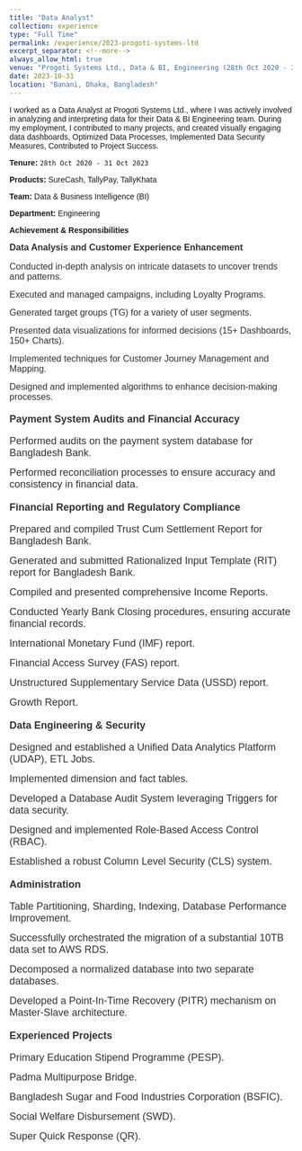 ```yaml
---
title: "Data Analyst"
collection: experience
type: "Full Time"
permalink: /experience/2023-progoti-systems-ltd
excerpt_separator: <!--more-->
always_allow_html: true
venue: "Progoti Systems Ltd., Data & BI, Engineering (28th Oct 2020 - 31 Oct 2023)"
date: 2023-10-31
location: "Banani, Dhaka, Bangladesh"
---
```


I worked as a Data Analyst at Progoti Systems Ltd., where I was actively involved in analyzing and interpreting data for their Data & BI Engineering team. During my employment, I contributed to many projects, and created visually engaging data dashboards, Optimized Data Processes, Implemented Data Security Measures, Contributed to Project Success.

**Tenure:** `28th Oct 2020 - 31 Oct 2023`

**Products:** SureCash, TallyPay, TallyKhata

**Team:** Data & Business Intelligence (BI)

**Department:** Engineering

**Achievement & Responsibilities**

<body style="font-family: Arial, sans-serif;">
<div style="margin-bottom: 20px; font-size: 16px; color: #333;">
  <strong style="font-weight: bold;">Data Analysis and Customer Experience Enhancement</strong>
  <ul style="list-style-type: none; padding: 0;">
    <li style="margin-bottom: 14px;">Conducted in-depth analysis on intricate datasets to uncover trends and patterns.</li>
    <li style="margin-bottom: 14px;">Executed and managed campaigns, including Loyalty Programs.</li>
    <li style="margin-bottom: 14px;">Generated target groups (TG) for a variety of user segments.</li>
    <li style="margin-bottom: 14px;">Presented data visualizations for informed decisions (15+ Dashboards, 150+ Charts).</li>
    <li style="margin-bottom: 14px;">Implemented techniques for Customer Journey Management and Mapping.</li>
    <li style="margin-bottom: 14px;">Designed and implemented algorithms to enhance decision-making processes.</li>
  </ul>
</div>

<div style="margin-bottom: 20px; font-size: 18px; color: #333;">
  <strong style="font-weight: bold;">Payment System Audits and Financial Accuracy</strong>
  <ul style="list-style-type: none; padding: 0;">
    <li style="margin-bottom: 14px;">Performed audits on the payment system database for Bangladesh Bank.</li>
    <li style="margin-bottom: 14px;">Performed reconciliation processes to ensure accuracy and consistency in financial data.</li>
  </ul>
</div>

<div style="margin-bottom: 20px; font-size: 18px; color: #333;">
  <strong style="font-weight: bold;">Financial Reporting and Regulatory Compliance</strong>
  <ul style="list-style-type: none; padding: 0;">
    <li style="margin-bottom: 14px;">Prepared and compiled Trust Cum Settlement Report for Bangladesh Bank.</li>
    <li style="margin-bottom: 14px;">Generated and submitted Rationalized Input Template (RIT) report for Bangladesh Bank.</li>
    <li style="margin-bottom: 14px;">Compiled and presented comprehensive Income Reports.</li>
    <li style="margin-bottom: 14px;">Conducted Yearly Bank Closing procedures, ensuring accurate financial records.</li>
    <li style="margin-bottom: 14px;">International Monetary Fund (IMF) report.</li>
    <li style="margin-bottom: 14px;">Financial Access Survey (FAS) report.</li>
    <li style="margin-bottom: 14px;">Unstructured Supplementary Service Data (USSD) report.</li>
    <li style="margin-bottom: 14px;">Growth Report.</li>
  </ul>
</div>

<div style="margin-bottom: 20px; font-size: 18px; color: #333;">
  <strong style="font-weight: bold;">Data Engineering & Security</strong>
  <ul style="list-style-type: none; padding: 0;">
    <li style="margin-bottom: 14px;">Designed and established a Unified Data Analytics Platform (UDAP), ETL Jobs.</li>
    <li style="margin-bottom: 14px;">Implemented dimension and fact tables.</li>
    <li style="margin-bottom: 14px;">Developed a Database Audit System leveraging Triggers for data security.</li>
    <li style="margin-bottom: 14px;">Designed and implemented Role-Based Access Control (RBAC).</li>
    <li style="margin-bottom: 14px;">Established a robust Column Level Security (CLS) system.</li>
  </ul>
</div>

<div style="margin-bottom: 20px; font-size: 18px; color: #333;">
  <strong style="font-weight: bold;">Administration</strong>
  <ul style="list-style-type: none; padding: 0;">
    <li style="margin-bottom: 14px;">Table Partitioning, Sharding, Indexing, Database Performance Improvement.</li>
    <li style="margin-bottom: 14px;">Successfully orchestrated the migration of a substantial 10TB data set to AWS RDS.</li>
    <li style="margin-bottom: 14px;">Decomposed a normalized database into two separate databases.</li>
    <li style="margin-bottom: 14px;">Developed a Point-In-Time Recovery (PITR) mechanism on Master-Slave architecture.</li>
  </ul>
</div>

<div style="margin-bottom: 20px; font-size: 18px; color: #333;">
  <strong style="font-weight: bold;">Experienced Projects</strong>
  <ul style="list-style-type: none; padding: 0;">
    <li style="margin-bottom: 14px;">Primary Education Stipend Programme (PESP).</li>
    <li style="margin-bottom: 14px;">Padma Multipurpose Bridge.</li>
    <li style="margin-bottom: 14px;">Bangladesh Sugar and Food Industries Corporation (BSFIC).</li>
    <li style="margin-bottom: 14px;">Social Welfare Disbursement (SWD).</li>
    <li style="margin-bottom: 14px;">Super Quick Response (QR).</li>
  </ul>
</div>

</body>